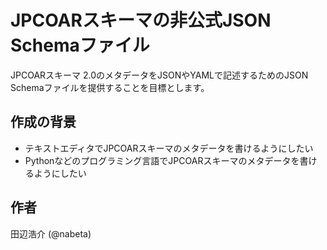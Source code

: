 # JPCOARスキーマの非公式JSON Schemaファイル

JPCOARスキーマ 2.0のメタデータをJSONやYAMLで記述するためのJSON Schemaファイルを提供することを目標とします。

## 作成の背景

- テキストエディタでJPCOARスキーマのメタデータを書けるようにしたい
- Pythonなどのプログラミング言語でJPCOARスキーマのメタデータを書けるようにしたい

## 作者

田辺浩介 (@nabeta)

